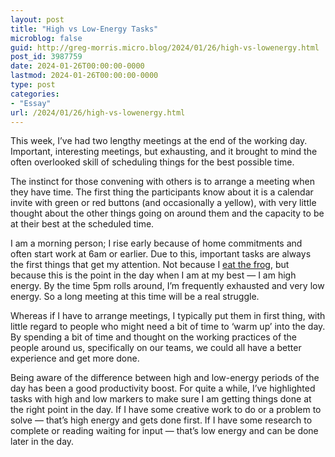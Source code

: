 ```yaml
---
layout: post
title: "High vs Low-Energy Tasks"
microblog: false
guid: http://greg-morris.micro.blog/2024/01/26/high-vs-lowenergy.html
post_id: 3987759
date: 2024-01-26T00:00:00-0000
lastmod: 2024-01-26T00:00:00-0000
type: post
categories:
- "Essay"
url: /2024/01/26/high-vs-lowenergy.html
---
```

This week, I’ve had two lengthy meetings at the end of the working day. Important, interesting meetings, but exhausting, and it brought to mind the often overlooked skill of scheduling things for the best possible time.

The instinct for those convening with others is to arrange a meeting when they have time. The first thing the participants know about it is a calendar invite with green or red buttons (and occasionally a yellow), with very little thought about the other things going on around them and the capacity to be at their best at the scheduled time.

I am a morning person; I rise early because of home commitments and often start work at 6am or earlier. Due to this, important tasks are always the first things that get my attention. Not because I [eat the frog](https://todoist.com/productivity-methods/eat-the-frog), but because this is the point in the day when I am at my best — I am high energy. By the time 5pm rolls around, I’m frequently exhausted and very low energy. So a long meeting at this time will be a real struggle.

Whereas if I have to arrange meetings, I typically put them in first thing, with little regard to people who might need a bit of time to ‘warm up’ into the day. By spending a bit of time and thought on the working practices of the people around us, specifically on our teams, we could all have a better experience and get more done.

Being aware of the difference between high and low-energy periods of the day has been a good productivity boost. For quite a while, I’ve highlighted tasks with high and low markers to make sure I am getting things done at the right point in the day. If I have some creative work to do or a problem to solve — that’s high energy and gets done first. If I have some research to complete or reading waiting for input — that’s low energy and can be done later in the day.
